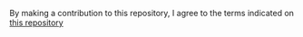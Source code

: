 By making a contribution to this repository, I agree to the terms indicated on [this repository](../1_Contributor-License-Agreement.md)
